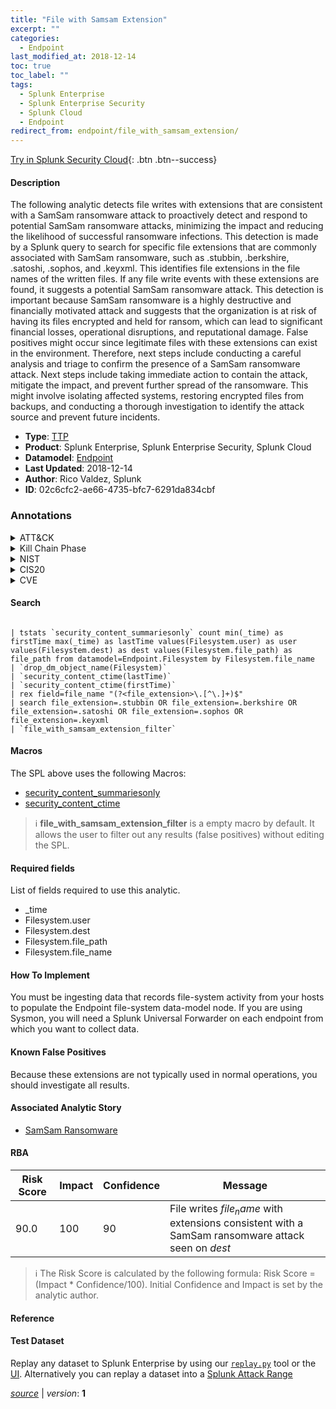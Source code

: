 ```yaml
---
title: "File with Samsam Extension"
excerpt: ""
categories:
  - Endpoint
last_modified_at: 2018-12-14
toc: true
toc_label: ""
tags:
  - Splunk Enterprise
  - Splunk Enterprise Security
  - Splunk Cloud
  - Endpoint
redirect_from: endpoint/file_with_samsam_extension/
---
```




[Try in Splunk Security Cloud](https://www.splunk.com/en_us/cyber-security.html){: .btn .btn--success}

#### Description

The following analytic detects file writes with extensions that are consistent with a SamSam ransomware attack to proactively detect and respond to potential SamSam ransomware attacks, minimizing the impact and reducing the likelihood of successful ransomware infections. This detection is made by a Splunk query to search for specific file extensions that are commonly associated with SamSam ransomware, such as .stubbin, .berkshire, .satoshi, .sophos, and .keyxml. This identifies file extensions in the file names of the written files. If any file write events with these extensions are found, it suggests a potential SamSam ransomware attack. This detection is important because SamSam ransomware is a highly destructive and financially motivated attack and suggests that the organization is at risk of having its files encrypted and held for ransom, which can lead to significant financial losses, operational disruptions, and reputational damage. False positives might occur since legitimate files with these extensions can exist in the environment. Therefore, next steps include conducting a careful analysis and triage to confirm the presence of a SamSam ransomware attack. Next steps include taking immediate action to contain the attack, mitigate the impact, and prevent further spread of the ransomware. This might involve isolating affected systems, restoring encrypted files from backups, and conducting a thorough investigation to identify the attack source and prevent future incidents.

- **Type**: [TTP](https://github.com/splunk/security_content/wiki/Detection-Analytic-Types)
- **Product**: Splunk Enterprise, Splunk Enterprise Security, Splunk Cloud
- **Datamodel**: [Endpoint](https://docs.splunk.com/Documentation/CIM/latest/User/Endpoint)
- **Last Updated**: 2018-12-14
- **Author**: Rico Valdez, Splunk
- **ID**: 02c6cfc2-ae66-4735-bfc7-6291da834cbf

### Annotations
<details>
  <summary>ATT&CK</summary>

<div markdown="1">
</div>
</details>


<details>
  <summary>Kill Chain Phase</summary>

<div markdown="1">



</div>
</details>


<details>
  <summary>NIST</summary>

<div markdown="1">

* DE.CM



</div>
</details>

<details>
  <summary>CIS20</summary>

<div markdown="1">

* CIS 10



</div>
</details>

<details>
  <summary>CVE</summary>

<div markdown="1">


</div>
</details>


#### Search

```

| tstats `security_content_summariesonly` count min(_time) as firstTime max(_time) as lastTime values(Filesystem.user) as user values(Filesystem.dest) as dest values(Filesystem.file_path) as file_path from datamodel=Endpoint.Filesystem by Filesystem.file_name 
| `drop_dm_object_name(Filesystem)` 
| `security_content_ctime(lastTime)` 
| `security_content_ctime(firstTime)`
| rex field=file_name "(?<file_extension>\.[^\.]+)$" 
| search file_extension=.stubbin OR file_extension=.berkshire OR file_extension=.satoshi OR file_extension=.sophos OR file_extension=.keyxml 
| `file_with_samsam_extension_filter`
```

#### Macros
The SPL above uses the following Macros:
* [security_content_summariesonly](https://github.com/splunk/security_content/blob/develop/macros/security_content_summariesonly.yml)
* [security_content_ctime](https://github.com/splunk/security_content/blob/develop/macros/security_content_ctime.yml)

> :information_source:
> **file_with_samsam_extension_filter** is a empty macro by default. It allows the user to filter out any results (false positives) without editing the SPL.



#### Required fields
List of fields required to use this analytic.
* _time
* Filesystem.user
* Filesystem.dest
* Filesystem.file_path
* Filesystem.file_name



#### How To Implement
You must be ingesting data that records file-system activity from your hosts to populate the Endpoint file-system data-model node. If you are using Sysmon, you will need a Splunk Universal Forwarder on each endpoint from which you want to collect data.
#### Known False Positives
Because these extensions are not typically used in normal operations, you should investigate all results.

#### Associated Analytic Story
* [SamSam Ransomware](/stories/samsam_ransomware)




#### RBA

| Risk Score  | Impact      | Confidence   | Message      |
| ----------- | ----------- |--------------|--------------|
| 90.0 | 100 | 90 | File writes $file_name$ with extensions consistent with a SamSam ransomware attack seen on $dest$ |


> :information_source:
> The Risk Score is calculated by the following formula: Risk Score = (Impact * Confidence/100). Initial Confidence and Impact is set by the analytic author.


#### Reference


#### Test Dataset
Replay any dataset to Splunk Enterprise by using our [`replay.py`](https://github.com/splunk/attack_data#using-replaypy) tool or the [UI](https://github.com/splunk/attack_data#using-ui).
Alternatively you can replay a dataset into a [Splunk Attack Range](https://github.com/splunk/attack_range#replay-dumps-into-attack-range-splunk-server)




[*source*](https://github.com/splunk/security_content/tree/develop/detections/endpoint/file_with_samsam_extension.yml) \| *version*: **1**